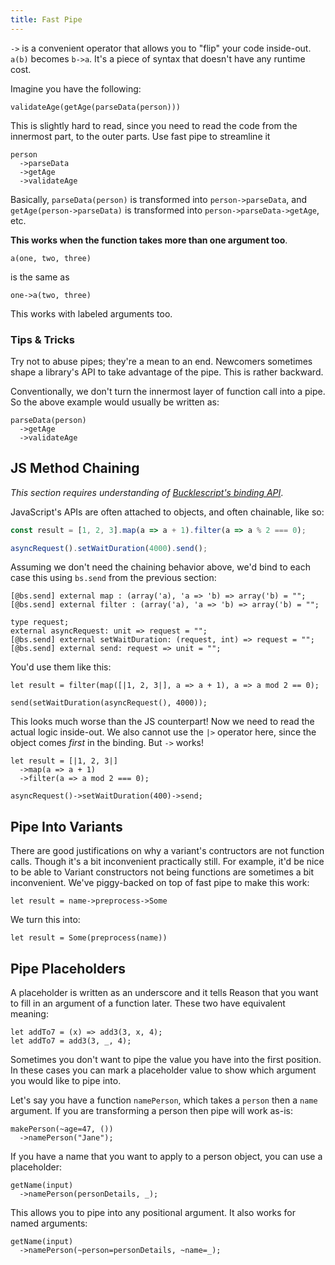 ```yaml
---
title: Fast Pipe
---
```


`->` is a convenient operator that allows you to "flip" your code inside-out. `a(b)` becomes `b->a`. It's a piece of syntax that doesn't have any runtime cost.

Imagine you have the following:

```reason
validateAge(getAge(parseData(person)))
```

This is slightly hard to read, since you need to read the code from the innermost part, to the outer parts. Use fast pipe to streamline it

```reason
person
  ->parseData
  ->getAge
  ->validateAge
```

Basically, `parseData(person)` is transformed into `person->parseData`, and `getAge(person->parseData)` is transformed into `person->parseData->getAge`, etc.

**This works when the function takes more than one argument too**. 

```reason
a(one, two, three)
``` 

is the same as

```reason
one->a(two, three)
```

This works with labeled arguments too.

### Tips & Tricks

Try not to abuse pipes; they're a mean to an end. Newcomers sometimes shape a library's API to take advantage of the pipe. This is rather backward.

Conventionally, we don't turn the innermost layer of function call into a pipe. So the above example would usually be written as:

```reason
parseData(person)
  ->getAge
  ->validateAge
```

## JS Method Chaining

_This section requires understanding of [Bucklescript's binding API](https://bucklescript.github.io/docs/en/function#object-method)_.

JavaScript's APIs are often attached to objects, and often chainable, like so:

```js
const result = [1, 2, 3].map(a => a + 1).filter(a => a % 2 === 0);

asyncRequest().setWaitDuration(4000).send();
```

Assuming we don't need the chaining behavior above, we'd bind to each case this using `bs.send` from the previous section:

```reason
[@bs.send] external map : (array('a), 'a => 'b) => array('b) = "";
[@bs.send] external filter : (array('a), 'a => 'b) => array('b) = "";

type request;
external asyncRequest: unit => request = "";
[@bs.send] external setWaitDuration: (request, int) => request = "";
[@bs.send] external send: request => unit = "";
```

You'd use them like this:

```reason
let result = filter(map([|1, 2, 3|], a => a + 1), a => a mod 2 == 0);

send(setWaitDuration(asyncRequest(), 4000));
```

This looks much worse than the JS counterpart! Now we need to read the actual logic inside-out. We also cannot use the `|>` operator here, since the object comes _first_ in the binding. But `->` works!

```reason
let result = [|1, 2, 3|]
  ->map(a => a + 1)
  ->filter(a => a mod 2 === 0);

asyncRequest()->setWaitDuration(400)->send;
```

## Pipe Into Variants

There are good justifications on why a variant's contructors are not function calls. Though it's a bit inconvenient practically still. For example, it'd be nice to be able to
Variant constructors not being functions are sometimes a bit inconvenient. We've piggy-backed on top of fast pipe to make this work:

```reason
let result = name->preprocess->Some
```

We turn this into:

```reason
let result = Some(preprocess(name))
```

## Pipe Placeholders

A placeholder is written as an underscore and it tells Reason that you want to fill in an argument of a function later. These two have equivalent meaning:

```reason
let addTo7 = (x) => add3(3, x, 4);
let addTo7 = add3(3, _, 4);
```

Sometimes you don't want to pipe the value you have into the first position. In these cases you can mark a placeholder value to show which argument you would like to pipe into.

Let's say you have a function `namePerson`, which takes a `person` then a `name` argument. If you are transforming a person then pipe will work as-is:

```reason
makePerson(~age=47, ())
  ->namePerson("Jane");
```

If you have a name that you want to apply to a person object, you can use a placeholder:

```reason
getName(input)
  ->namePerson(personDetails, _);
```

This allows you to pipe into any positional argument. It also works for named arguments:

```reason
getName(input)
  ->namePerson(~person=personDetails, ~name=_);
```
